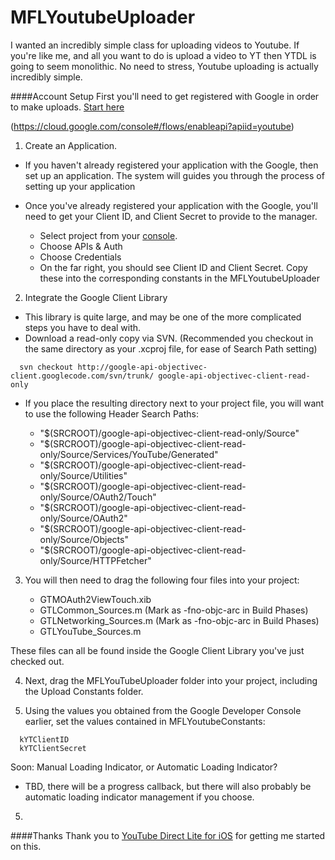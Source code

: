 # MFLYoutubeUploader
I wanted an incredibly simple class for uploading videos to Youtube. If you're like me, and all you want to do is upload a video to YT then YTDL is going to seem monolithic. No need to stress, Youtube uploading is actually incredibly simple.

####Account Setup
First you'll need to get registered with Google in order to make uploads. [Start here](https://console.developers.google.com/project)

(https://cloud.google.com/console#/flows/enableapi?apiid=youtube)

1) Create an Application.

  - If you haven't already registered your application with the Google, then set up an application. The system will guides you through the process of setting up your application

  - Once you've already registered your application with the Google, you'll need to get your Client ID, and Client Secret to provide to the manager.
  
      - Select project from your [console](https://console.developers.google.com/project).
      - Choose APIs & Auth
      - Choose Credentials
      - On the far right, you should see Client ID and Client Secret. Copy these into the corresponding constants in the MFLYoutubeUploader
      
      
2) Integrate the Google Client Library

  - This library is quite large, and may be one of the more complicated steps you have to deal with.
  - Download a read-only copy via SVN. (Recommended you checkout in the same directory as your .xcproj file, for ease of Search Path setting)
```  
  svn checkout http://google-api-objectivec-client.googlecode.com/svn/trunk/ google-api-objectivec-client-read-only
```

  - If you place the resulting directory next to your project file, you will want to use the following Header Search Paths:
    
    - "$(SRCROOT)/google-api-objectivec-client-read-only/Source"
    - "$(SRCROOT)/google-api-objectivec-client-read-only/Source/Services/YouTube/Generated"
    - "$(SRCROOT)/google-api-objectivec-client-read-only/Source/Utilities"
    - "$(SRCROOT)/google-api-objectivec-client-read-only/Source/OAuth2/Touch"
    - "$(SRCROOT)/google-api-objectivec-client-read-only/Source/OAuth2"
    - "$(SRCROOT)/google-api-objectivec-client-read-only/Source/Objects"
    - "$(SRCROOT)/google-api-objectivec-client-read-only/Source/HTTPFetcher"

3) You will then need to drag the following four files into your project:

    - GTMOAuth2ViewTouch.xib
    - GTLCommon_Sources.m (Mark as -fno-objc-arc in Build Phases)
    - GTLNetworking_Sources.m (Mark as -fno-objc-arc in Build Phases)
    - GTLYouTube_Sources.m
    
  These files can all be found inside the Google Client Library you've just checked out.  
  
    

4) Next, drag the MFLYouTubeUploader folder into your project, including the Upload Constants folder.

5) Using the values you obtained from the Google Developer Console earlier, set the values contained in MFLYoutubeConstants:
```  
  kYTClientID
  kYTClientSecret
```

Soon: Manual Loading Indicator, or Automatic Loading Indicator?

  - TBD, there will be a progress callback, but there will also probably be automatic loading indicator management if you choose.

5)
  
  
  
####Thanks
Thank you to [YouTube Direct Lite for iOS](https://github.com/youtube/yt-direct-lite-iOS) for getting me started on this.
